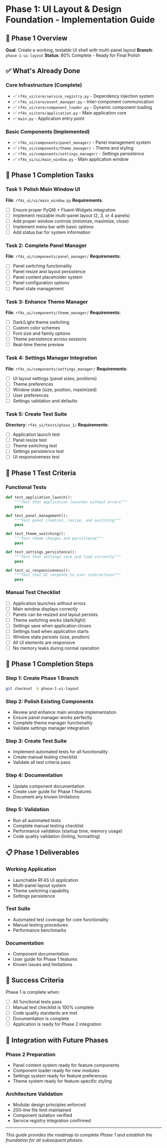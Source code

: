 # Phase 1: UI Layout & Design Foundation - Implementation Guide

## 🎯 **Phase 1 Overview**

**Goal**: Create a working, testable UI shell with multi-panel layout
**Branch**: `phase-1-ui-layout`
**Status**: 80% Complete - Ready for Final Polish

## ✅ **What's Already Done**

### Core Infrastructure (Complete)
- ✅ `rf4s_ui/core/service_registry.py` - Dependency injection system
- ✅ `rf4s_ui/core/event_manager.py` - Inter-component communication
- ✅ `rf4s_ui/core/component_loader.py` - Dynamic component loading
- ✅ `rf4s_ui/core/application.py` - Main application core
- ✅ `main.py` - Application entry point

### Basic Components (Implemented)
- ✅ `rf4s_ui/components/panel_manager/` - Panel management system
- ✅ `rf4s_ui/components/theme_manager/` - Theme and styling
- ✅ `rf4s_ui/components/settings_manager/` - Settings persistence
- ✅ `rf4s_ui/ui/main_window.py` - Main application window

## 🔧 **Phase 1 Completion Tasks**

### Task 1: Polish Main Window UI
**File**: `rf4s_ui/ui/main_window.py`
**Requirements**:
- [ ] Ensure proper PyQt6 + Fluent-Widgets integration
- [ ] Implement resizable multi-panel layout (2, 3, or 4 panels)
- [ ] Add proper window controls (minimize, maximize, close)
- [ ] Implement menu bar with basic options
- [ ] Add status bar for system information

### Task 2: Complete Panel Manager
**File**: `rf4s_ui/components/panel_manager/`
**Requirements**:
- [ ] Panel switching functionality
- [ ] Panel resize and layout persistence
- [ ] Panel content placeholder system
- [ ] Panel configuration options
- [ ] Panel state management

### Task 3: Enhance Theme Manager
**File**: `rf4s_ui/components/theme_manager/`
**Requirements**:
- [ ] Dark/Light theme switching
- [ ] Custom color schemes
- [ ] Font size and family options
- [ ] Theme persistence across sessions
- [ ] Real-time theme preview

### Task 4: Settings Manager Integration
**File**: `rf4s_ui/components/settings_manager/`
**Requirements**:
- [ ] UI layout settings (panel sizes, positions)
- [ ] Theme preferences
- [ ] Window state (size, position, maximized)
- [ ] User preferences
- [ ] Settings validation and defaults

### Task 5: Create Test Suite
**Directory**: `rf4s_ui/tests/phase_1/`
**Requirements**:
- [ ] Application launch test
- [ ] Panel resize test
- [ ] Theme switching test
- [ ] Settings persistence test
- [ ] UI responsiveness test

## 🧪 **Phase 1 Test Criteria**

### Functional Tests
```python
def test_application_launch():
    """Test that application launches without errors"""
    pass

def test_panel_management():
    """Test panel creation, resize, and switching"""
    pass

def test_theme_switching():
    """Test theme changes and persistence"""
    pass

def test_settings_persistence():
    """Test that settings save and load correctly"""
    pass

def test_ui_responsiveness():
    """Test that UI responds to user interactions"""
    pass
```

### Manual Test Checklist
- [ ] Application launches without errors
- [ ] Main window displays correctly
- [ ] Panels can be resized and layout persists
- [ ] Theme switching works (dark/light)
- [ ] Settings save when application closes
- [ ] Settings load when application starts
- [ ] Window state persists (size, position)
- [ ] All UI elements are responsive
- [ ] No memory leaks during normal operation

## 🚀 **Phase 1 Completion Steps**

### Step 1: Create Phase 1 Branch
```bash
git checkout -b phase-1-ui-layout
```

### Step 2: Polish Existing Components
- Review and enhance main window implementation
- Ensure panel manager works perfectly
- Complete theme manager functionality
- Validate settings manager integration

### Step 3: Create Test Suite
- Implement automated tests for all functionality
- Create manual testing checklist
- Validate all test criteria pass

### Step 4: Documentation
- Update component documentation
- Create user guide for Phase 1 features
- Document any known limitations

### Step 5: Validation
- Run all automated tests
- Complete manual testing checklist
- Performance validation (startup time, memory usage)
- Code quality validation (linting, formatting)

## 📋 **Phase 1 Deliverables**

### Working Application
- Launchable RF4S UI application
- Multi-panel layout system
- Theme switching capability
- Settings persistence

### Test Suite
- Automated test coverage for core functionality
- Manual testing procedures
- Performance benchmarks

### Documentation
- Component documentation
- User guide for Phase 1 features
- Known issues and limitations

## 🎯 **Success Criteria**

Phase 1 is complete when:
- [ ] All functional tests pass
- [ ] Manual test checklist is 100% complete
- [ ] Code quality standards are met
- [ ] Documentation is complete
- [ ] Application is ready for Phase 2 integration

## 🔄 **Integration with Future Phases**

### Phase 2 Preparation
- Panel content system ready for feature components
- Component loader ready for new modules
- Settings system ready for feature preferences
- Theme system ready for feature-specific styling

### Architecture Validation
- Modular design principles enforced
- 200-line file limit maintained
- Component isolation verified
- Service registry integration confirmed

---

*This guide provides the roadmap to complete Phase 1 and establish the foundation for all subsequent phases.*